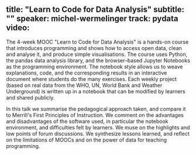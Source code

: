 title: "Learn to Code for Data Analysis"
subtitle: ""
speaker: michel-wermelinger
track: pydata
video:
---
The 4-week MOOC "Learn to Code for Data Analysis" is a hands-on course that introduces programming and shows how to access open data, clean and analyse it, and produce simple visualisations. The course uses Python, the pandas data analysis library, and the browser–based Jupyter Notebooks as the programming environment. The notebook style allows us to weave explanations, code, and the corresponding results in an interactive document where students do the many exercises. Each weekly project (based on real data from the WHO, UN, World Bank and Weather Underground) is written up in a notebook that can be modified by learners and shared publicly. 

In this talk we summarise the pedagogical approach taken, and compare it to Merrill's First Principles of Instruction. We comment on the advantages and disadvantages of the software used, in particular the notebook environment, and difficulties felt by learners. We muse on the highlights and low points of forum discussions. We synthesize lessons learned, and reflect on the limitations of MOOCs and on the power of data for teaching programming.
